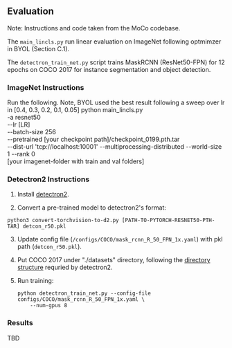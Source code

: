 
## Evaluation
Note: Instructions and code taken from the MoCo codebase. 

The `main_lincls.py` run linear evaluation on ImageNet following optmimzer in BYOL (Section C.1). 

The `detectron_train_net.py` script trains MaskRCNN (ResNet50-FPN) for 12 epochs on COCO 2017 for instance segmentation and object detection.

### ImageNet Instructions
Run the following. Note, BYOL used the best result following a sweep over lr in [0.4, 0.3, 0.2, 0.1, 0.05]
python main_lincls.py \
  -a resnet50 \
  --lr [LR] \
  --batch-size 256 \
  --pretrained [your checkpoint path]/checkpoint_0199.pth.tar \
  --dist-url 'tcp://localhost:10001' --multiprocessing-distributed --world-size 1 --rank 0 \
  [your imagenet-folder with train and val folders]


### Detectron2 Instructions

1. Install [detectron2](https://github.com/facebookresearch/detectron2/blob/master/INSTALL.md).

2. Convert a pre-trained model to detectron2's format:
```
python3 convert-torchvision-to-d2.py [PATH-TO-PYTORCH-RESNET50-PTH-TAR] detcon_r50.pkl
```

3. Update config file (`/configs/COCO/mask_rcnn_R_50_FPN_1x.yaml`) with pkl path (`detcon_r50.pkl`).

4. Put COCO 2017 under "./datasets" directory,
following the [directory structure](https://github.com/facebookresearch/detectron2/tree/master/datasets)
    requried by detectron2.

5. Run training:
    ```
    python detectron_train_net.py --config-file configs/COCO/mask_rcnn_R_50_FPN_1x.yaml \
        --num-gpus 8
    ```

### Results
TBD
